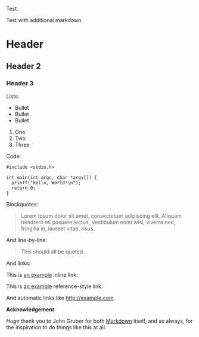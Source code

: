 Test.

Test with additional markdown.

# Header

## Header 2

### Header 3

Lists:

* Bullet
* Bullet
* Bullet

1. One
1. Two
1. Three

Code:

```
#include <stdio.h>

int main(int argc, char *argv[]) {
  printf("Hello, World!\n");
  return 0;
}
```

Blockquotes:

> Lorem ipsum dolor sit amet, consectetuer adipiscing elit. Aliquam hendrerit mi posuere lectus. Vestibulum enim wisi, viverra nec, fringilla in, laoreet vitae, risus.

And line-by-line:

> This should
> all be
> quoted.

And links:

This is [an example](http://example.com/ "Title") inline link.

This is [an example][id] reference-style link.

[id]: http://example.com/  "Optional Title Here"

And automatic links like <http://example.com>. 

**Acknowledgement**

*Huge* thank you to John Gruber for both [Markdown](https://daringfireball.net/projects/markdown/syntax) itself, and as always, for the inspiration to do things like this at all.
